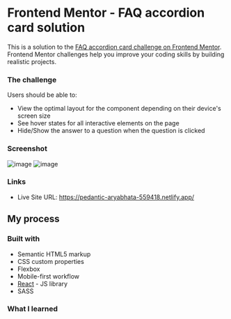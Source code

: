 # Frontend Mentor - FAQ accordion card solution

This is a solution to the [FAQ accordion card challenge on Frontend Mentor](https://www.frontendmentor.io/challenges/faq-accordion-card-XlyjD0Oam). Frontend Mentor challenges help you improve your coding skills by building realistic projects. 

### The challenge

Users should be able to:

- View the optimal layout for the component depending on their device's screen size
- See hover states for all interactive elements on the page
- Hide/Show the answer to a question when the question is clicked

### Screenshot

![image](https://user-images.githubusercontent.com/44249712/130339641-8404fb9f-8a85-408c-967e-a717e9ac8702.png)
![image](https://user-images.githubusercontent.com/44249712/130339643-bfe86833-0a2a-4969-ac43-ae25eba3f75f.png)


### Links
- Live Site URL: https://pedantic-aryabhata-559418.netlify.app/

## My process

### Built with

- Semantic HTML5 markup
- CSS custom properties
- Flexbox
- Mobile-first workflow
- [React](https://reactjs.org/) - JS library
- SASS


### What I learned

